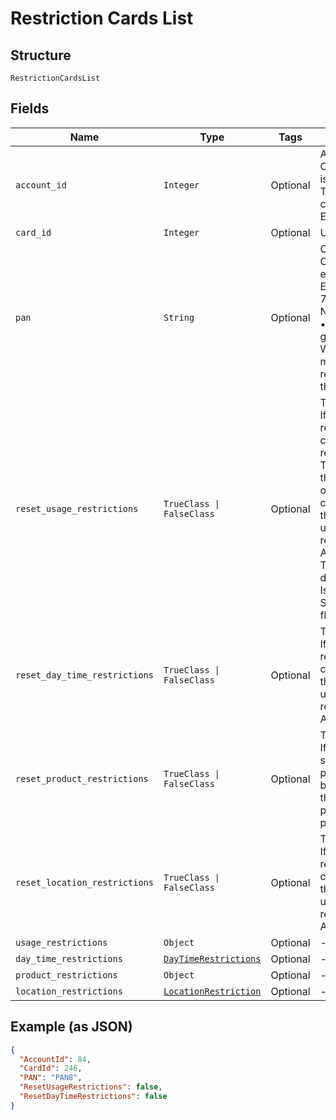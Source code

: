
# Restriction Cards List

## Structure

`RestrictionCardsList`

## Fields

| Name | Type | Tags | Description |
|  --- | --- | --- | --- |
| `account_id` | `Integer` | Optional | Account ID of the customer.<br>Optional if AccountNumber is passed, else Mandatory.<br>This input is a search criterion, if given.<br>Example: 123456 |
| `card_id` | `Integer` | Optional | Unique Card Id |
| `pan` | `String` | Optional | Card PAN.<br>Optional if CardId is given, else mandatory.<br>Example: 7002051006629890645<br>Note:<br>•    PAN is ignored if CardId is given.<br>When PAN matches with multiple cards, the restriction will be applied on the latest issued card. |
| `reset_usage_restrictions` | `TrueClass \| FalseClass` | Optional | True/False.<br>If true, the usage restrictions applied on the card in Gateway will be reset to Customer Card Type level max limits, if there are no customer level overrides available then OU card type max limits. Else, the card restrictions will be updated with the usage restrictions provided in the API.<br>This property is not dependent on IsVelocityCeiling or SetDefaultOnVelocityUpdate flags. |
| `reset_day_time_restrictions` | `TrueClass \| FalseClass` | Optional | True/False.<br>If true, the Day/Time restrictions applied on the card will be deleted. Else, the card restrictions will be updated with the day/time restrictions provided in the API. |
| `reset_product_restrictions` | `TrueClass \| FalseClass` | Optional | True/False.<br>If true, Default fuel/non-fuel sets configured at the purchase category level will be applied to the card. Else, the card will be applied with product restrictions provided in the API. |
| `reset_location_restrictions` | `TrueClass \| FalseClass` | Optional | True/False.<br>If true, the location restrictions applied on the card will be deleted. Else, the card restrictions will be updated with the location restrictions provided in the API. |
| `usage_restrictions` | `Object` | Optional | - |
| `day_time_restrictions` | [`DayTimeRestrictions`](../../doc/models/day-time-restrictions.md) | Optional | - |
| `product_restrictions` | `Object` | Optional | - |
| `location_restrictions` | [`LocationRestriction`](../../doc/models/location-restriction.md) | Optional | - |

## Example (as JSON)

```json
{
  "AccountId": 84,
  "CardId": 246,
  "PAN": "PAN8",
  "ResetUsageRestrictions": false,
  "ResetDayTimeRestrictions": false
}
```

